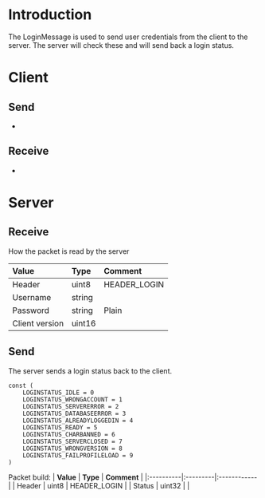# Introduction #
The LoginMessage is used to send user credentials from the client to the server. The server will check these and will send back a login status.

# Client #

## Send ##
-
## Receive ##
-

# Server #

## Receive ##
How the packet is read by the server

| **Value** | **Type** | **Comment** |
|:----------|:---------|:------------|
| Header    | uint8    | HEADER\_LOGIN |
| Username  | string   |             |
| Password  | string   | Plain       |
| Client version | uint16   |             |

## Send ##
The server sends a login status back to the client.
```
const (
	LOGINSTATUS_IDLE = 0
	LOGINSTATUS_WRONGACCOUNT = 1
	LOGINSTATUS_SERVERERROR = 2
	LOGINSTATUS_DATABASEERROR = 3
	LOGINSTATUS_ALREADYLOGGEDIN = 4
	LOGINSTATUS_READY = 5
	LOGINSTATUS_CHARBANNED = 6
	LOGINSTATUS_SERVERCLOSED = 7
	LOGINSTATUS_WRONGVERSION = 8
	LOGINSTATUS_FAILPROFILELOAD = 9
)
```

Packet build:
| **Value** | **Type** | **Comment** |
|:----------|:---------|:------------|
| Header    | uint8    | HEADER\_LOGIN |
| Status    | uint32   |             |